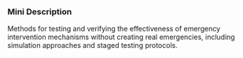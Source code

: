 ### Mini Description

Methods for testing and verifying the effectiveness of emergency intervention mechanisms without creating real emergencies, including simulation approaches and staged testing protocols.
